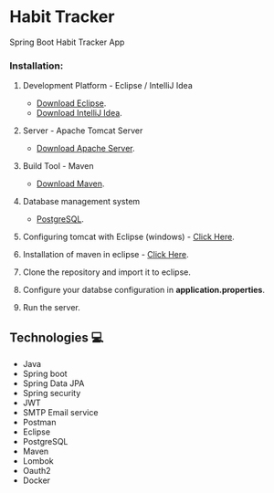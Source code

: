 # Habit Tracker
Spring Boot Habit Tracker App

### Installation:

1. Development Platform - Eclipse / IntelliJ Idea
   * [Download Eclipse](https://www.eclipse.org/downloads/packages/eclipse-ide-java-ee-developers/mars2).
   * [Download IntelliJ Idea](https://www.jetbrains.com/idea/download/#section=windows).
2. Server - Apache Tomcat Server

   * [Download Apache Server](https://tomcat.apache.org/download-70.cgi).

3. Build Tool - Maven

   * [Download Maven](https://maven.apache.org/download.cgi).

4. Database management system

   * [PostgreSQL](https://www.postgresql.org/).

5. Configuring tomcat with Eclipse (windows) - [Click Here](https://javatutorial.net/run-tomcat-from-eclipse).

6. Installation of maven in eclipse - [Click Here](https://stackoverflow.com/questions/8620127/maven-in-eclipse-step-by-step-installation).

7. Clone the repository and import it to eclipse.

8.  Configure your databse configuration in **application.properties**.

9.  Run the server.

## Technologies :computer:
- Java
- Spring boot
- Spring Data JPA 
- Spring security 
- JWT
- SMTP Email service
- Postman
- Eclipse  
- PostgreSQL
- Maven
- Lombok
- Oauth2
- Docker
